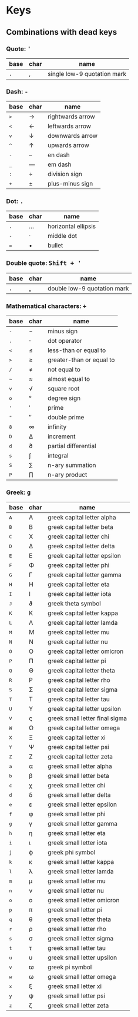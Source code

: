 # Keys

## Combinations with dead keys

### Quote: <kbd>'</kbd>
| base | char | name     |
| ---- | ---- | -------- |
| <kbd>,</kbd>  | ‚ | single low-9 quotation mark |

### Dash: <kbd>-</kbd>
| base | char | name     |
| ---- | ---- | -------- |
| <kbd>></kbd>  | → | rightwards arrow |
| <kbd><</kbd>  | ← | leftwards arrow |
| <kbd>v</kbd>  | ↓ | downwards arrow |
| <kbd>^</kbd>  | ↑ | upwards arrow |
| <kbd>-</kbd>  | – | en dash |
| <kbd>_</kbd>  | — | em dash |
| <kbd>:</kbd>  | ÷ | division sign |
| <kbd>+</kbd>  | ± | plus-minus sign |

### Dot: <kbd>.</kbd>
| base | char | name     |
| ---- | ---- | -------- |
| <kbd>.</kbd>  | … | horizontal ellipsis |
| <kbd>-</kbd>  | · | middle dot |
| <kbd>=</kbd>  | • | bullet |

### Double quote: <kbd>Shift + '</kbd>
| base | char | name     |
| ---- | ---- | -------- |
| <kbd>,</kbd>  | „ | double low-9 quotation mark |

### Mathematical characters: <kbd>+</kbd>
| base | char | name     |
| ---- | ---- | -------- |
| <kbd>-</kbd>  | − | minus sign |
| <kbd>.</kbd>  | ⋅ | dot operator |
| <kbd><</kbd>  | ≤ | less-than or equal to |
| <kbd>></kbd>  | ≥ | greater-than or equal to |
| <kbd>/</kbd>  | ≠ | not equal to |
| <kbd>~</kbd>  | ≈ | almost equal to |
| <kbd>v</kbd>  | √ | square root |
| <kbd>o</kbd>  | ° | degree sign |
| <kbd>'</kbd>  | ′ | prime |
| <kbd>"</kbd>  | ″ | double prime |
| <kbd>8</kbd>  | ∞ | infinity |
| <kbd>D</kbd>  | ∆ | increment |
| <kbd>d</kbd>  | ∂ | partial differential |
| <kbd>s</kbd>  | ∫ | integral |
| <kbd>S</kbd>  | ∑ | n-ary summation |
| <kbd>P</kbd>  | ∏ | n-ary product |

### Greek: <kbd>g</kbd>
| base | char | name     |
| ---- | ---- | -------- |
| <kbd>A</kbd>  | Α | greek capital letter alpha |
| <kbd>B</kbd>  | Β | greek capital letter beta |
| <kbd>C</kbd>  | Χ | greek capital letter chi |
| <kbd>D</kbd>  | Δ | greek capital letter delta |
| <kbd>E</kbd>  | Ε | greek capital letter epsilon |
| <kbd>F</kbd>  | Φ | greek capital letter phi |
| <kbd>G</kbd>  | Γ | greek capital letter gamma |
| <kbd>H</kbd>  | Η | greek capital letter eta |
| <kbd>I</kbd>  | Ι | greek capital letter iota |
| <kbd>J</kbd>  | ϑ | greek theta symbol |
| <kbd>K</kbd>  | Κ | greek capital letter kappa |
| <kbd>L</kbd>  | Λ | greek capital letter lamda |
| <kbd>M</kbd>  | Μ | greek capital letter mu |
| <kbd>N</kbd>  | Ν | greek capital letter nu |
| <kbd>O</kbd>  | Ο | greek capital letter omicron |
| <kbd>P</kbd>  | Π | greek capital letter pi |
| <kbd>Q</kbd>  | Θ | greek capital letter theta |
| <kbd>R</kbd>  | Ρ | greek capital letter rho |
| <kbd>S</kbd>  | Σ | greek capital letter sigma |
| <kbd>T</kbd>  | Τ | greek capital letter tau |
| <kbd>U</kbd>  | Υ | greek capital letter upsilon |
| <kbd>V</kbd>  | ς | greek small letter final sigma |
| <kbd>W</kbd>  | Ω | greek capital letter omega |
| <kbd>X</kbd>  | Ξ | greek capital letter xi |
| <kbd>Y</kbd>  | Ψ | greek capital letter psi |
| <kbd>Z</kbd>  | Ζ | greek capital letter zeta |
| <kbd>a</kbd>  | α | greek small letter alpha |
| <kbd>b</kbd>  | β | greek small letter beta |
| <kbd>c</kbd>  | χ | greek small letter chi |
| <kbd>d</kbd>  | δ | greek small letter delta |
| <kbd>e</kbd>  | ε | greek small letter epsilon |
| <kbd>f</kbd>  | φ | greek small letter phi |
| <kbd>g</kbd>  | γ | greek small letter gamma |
| <kbd>h</kbd>  | η | greek small letter eta |
| <kbd>i</kbd>  | ι | greek small letter iota |
| <kbd>j</kbd>  | ϕ | greek phi symbol |
| <kbd>k</kbd>  | κ | greek small letter kappa |
| <kbd>l</kbd>  | λ | greek small letter lamda |
| <kbd>m</kbd>  | μ | greek small letter mu |
| <kbd>n</kbd>  | ν | greek small letter nu |
| <kbd>o</kbd>  | ο | greek small letter omicron |
| <kbd>p</kbd>  | π | greek small letter pi |
| <kbd>q</kbd>  | θ | greek small letter theta |
| <kbd>r</kbd>  | ρ | greek small letter rho |
| <kbd>s</kbd>  | σ | greek small letter sigma |
| <kbd>t</kbd>  | τ | greek small letter tau |
| <kbd>u</kbd>  | υ | greek small letter upsilon |
| <kbd>v</kbd>  | ϖ | greek pi symbol |
| <kbd>w</kbd>  | ω | greek small letter omega |
| <kbd>x</kbd>  | ξ | greek small letter xi |
| <kbd>y</kbd>  | ψ | greek small letter psi |
| <kbd>z</kbd>  | ζ | greek small letter zeta |

